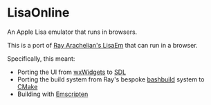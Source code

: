 # LisaOnline
An Apple Lisa emulator that runs in browsers.

This is a port of [Ray Arachelian's LisaEm](https://github.com/rayarachelian/lisaem) that can run in a browser.

Specifically, this meant:
* Porting the UI from [wxWidgets](https://www.wxwidgets.org) to [SDL](https://www.libsdl.org)
* Porting the build system from Ray's bespoke [bashbuild](https://github.com/rayarachelian/bashbuild) system to [CMake](https://github.com/rayarachelian/bashbuild)
* Building with [Emscripten](https://emscripten.org)
